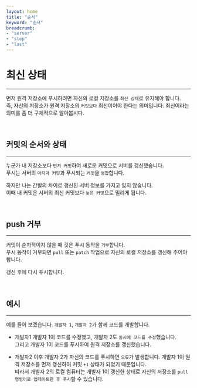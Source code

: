 ```yaml
---
layout: home
title: "순서"
keyword: "순서"
breadcrumb:
- "server"
- "step"
- "last"
---
```


# 최신 상태
---
먼저 원격 저장소에 푸시하려면 자신의 로컬 저장소를 `최신 상태`로 유지해야 합니다.  
즉, 자신의 저장소가 원격 저장소의 `커밋보다` 최신이어야 한다는 의미입니다. 최신이라는 의미를 좀 더 구체적으로 알아봅시다.  

<br>

## 커밋의 순서와 상태
---
누군가 내 저장소보다 `먼저 커밋`하여 새로운 커밋으로 서버를 갱신했습니다.  
푸시는 서버의 `마지막 커밋`과 푸시되는 `커밋`을 `병합`합니다.  

하지만 나는 간발의 차이로 갱신된 서버 정보를 가지고 있지 않습니다.  
이때 내 커밋은 서버의 최신 커밋보다 `늦은 커밋`으로 밀리게 됩니다. 

<br>

## push 거부
---
커밋이 순차적이지 않을 때 깃은 푸시 동작을 `거부`합니다.  
푸시 동작이 거부되면 `pull` 또는 `patch` 작업으로 자신의 로컬 저장소를 갱신해 주어야 합니다.  

갱신 후에 다시 푸시합니다.  

<br>

## 예시
---
예를 들어 보겠습니다. `개발자 1`, `개발자 2`가 함께 코드를 개발합니다.  

* 개발자1
개발자 1이 코드를 수정했고, 개발자 2도 `동시에 코드를 수정`했습니다.  
그리고 개발자 1이 코드를 푸시하여 원격 저장소를 갱신했습니다. 

* 개발자2
이후 개발자 2가 자신의 코드를 푸시하면 `오류`가 발생합니다. 개발자 1이 원격 저장소를 먼저 갱신하여 커밋 `+1` 상태가 되었기 때문입니다.  
따라서 개발자 2의 로컬 컴퓨터는 개발자 1이 갱신한 상태로 자신의 저장소를 `pull 명령어로 업데이트한 후 푸시`할 수 있습니다.  

<br>